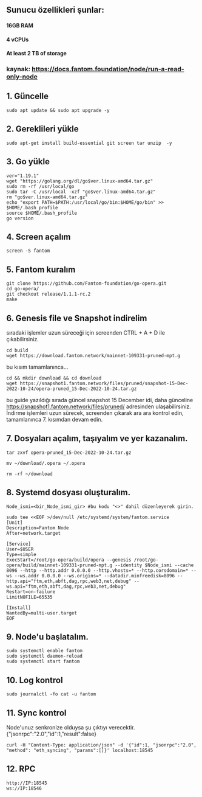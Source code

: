 ## Sunucu özellikleri şunlar:
#### 16GB RAM
#### 4 vCPUs
#### At least 2 TB of storage
### kaynak: https://docs.fantom.foundation/node/run-a-read-only-node
## 1. Güncelle
```
sudo apt update && sudo apt upgrade -y

```
## 2. Gereklileri yükle
```
sudo apt-get install build-essential git screen tar unzip  -y

```
## 3. Go yükle
```
ver="1.19.1"
wget "https://golang.org/dl/go$ver.linux-amd64.tar.gz"
sudo rm -rf /usr/local/go
sudo tar -C /usr/local -xzf "go$ver.linux-amd64.tar.gz"
rm "go$ver.linux-amd64.tar.gz"
echo "export PATH=$PATH:/usr/local/go/bin:$HOME/go/bin" >> $HOME/.bash_profile
source $HOME/.bash_profile
go version
```
## 4. Screen açalım
```
screen -S fantom
```
## 5. Fantom kuralım
```
git clone https://github.com/Fantom-foundation/go-opera.git
cd go-opera/
git checkout release/1.1.1-rc.2
make
```
## 6. Genesis file ve Snapshot indirelim
sıradaki işlemler uzun süreceği için screenden CTRL + A + D ile çıkabilirsiniz.
```
cd build
wget https://download.fantom.network/mainnet-109331-pruned-mpt.g
```
bu kısım tamamlanınca...

```
cd && mkdir download && cd download
wget https://snapshot1.fantom.network/files/pruned/snapshot-15-Dec-2022-10-24/opera-pruned_15-Dec-2022-10-24.tar.gz
```
bu guide yazıldığı sırada güncel snapshot 15 December idi, daha günceline https://snapshot1.fantom.network/files/pruned/ adresinden ulaşabilirsiniz.
İndirme işlemleri uzun sürecek, screenden çıkarak ara ara kontrol edin, tamamlanınca 7. kısımdan devam edin.
## 7. Dosyaları açalım, taşıyalım ve yer kazanalım.
```
tar zxvf opera-pruned_15-Dec-2022-10-24.tar.gz
```
```
mv ~/download/.opera ~/.opera
```
```
rm -rf ~/download
```
## 8. Systemd dosyası oluşturalım.
```
Node_ismi=<bir_Node_ismi_gir> #bu kodu "<>" dahil düzenleyerek girin.
```
```
sudo tee <<EOF >/dev/null /etc/systemd/system/fantom.service
[Unit]
Description=Fantom Node
After=network.target

[Service]
User=$USER
Type=simple
ExecStart=/root/go-opera/build/opera --genesis /root/go-opera/build/mainnet-109331-pruned-mpt.g --identity $Node_ismi --cache 8096 --http --http.addr 0.0.0.0 --http.vhosts=* --http.corsdomain=* --ws --ws.addr 0.0.0.0 --ws.origins=* --datadir.minfreedisk=8096 --http.api="ftm,eth,abft,dag,rpc,web3,net,debug" --ws.api="ftm,eth,abft,dag,rpc,web3,net,debug"
Restart=on-failure
LimitNOFILE=65535

[Install]
WantedBy=multi-user.target
EOF
```
## 9. Node'u başlatalım.
```
sudo systemctl enable fantom
sudo systemctl daemon-reload
sudo systemctl start fantom
```
## 10. Log kontrol
```
sudo journalctl -fo cat -u fantom
```
## 11. Sync kontrol
Node'unuz senkronize olduysa şu çıktıyı verecektir. {"jsonrpc":"2.0","id":1,"result":false}
```
curl -H "Content-Type: application/json" -d '{"id":1, "jsonrpc":"2.0", "method": "eth_syncing", "params":[]}' localhost:18545
```
## 12. RPC
```
http://IP:18545
ws://IP:18546
```
